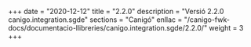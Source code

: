 +++
date        = "2020-12-12"
title       = "2.2.0"
description = "Versió 2.2.0 canigo.integration.sgde"
sections    = "Canigó"
enllac		= "/canigo-fwk-docs/documentacio-llibreries/canigo.integration.sgde/2.2.0/"
weight		= 3
+++
